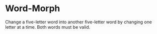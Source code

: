 # Word-Morph

Change a five-letter word into another five-letter word by changing one letter at a time. Both words must be valid.
